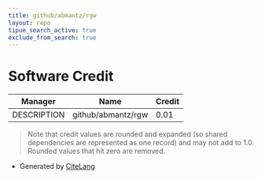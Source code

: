 ```yaml
---
title: github/abmantz/rgw
layout: repo
tipue_search_active: true
exclude_from_search: true
---
```

# Software Credit

|Manager|Name|Credit|
|-------|----|------|
|DESCRIPTION|github/abmantz/rgw|0.01|


> Note that credit values are rounded and expanded (so shared dependencies are represented as one record) and may not add to 1.0. Rounded values that hit zero are removed.


- Generated by [CiteLang](https://github.com/vsoch/citelang)
